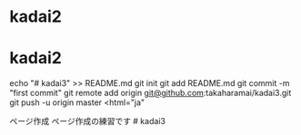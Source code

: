 # kadai2
# kadai2
echo "# kadai3" >> README.md
git init
git add README.md
git commit -m "first commit"
git remote add origin git@github.com:takaharamai/kadai3.git
git push -u origin master
<html="ja"
>

</html>
<head>
ページ作成
</head>
<body>
ページ作成の練習です
</body># kadai3
